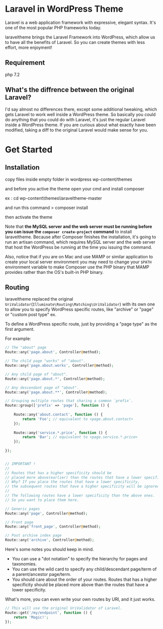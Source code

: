 # Laravel in WordPress Theme

Laravel is a web application framework with expressive, elegant syntax. It's one of the most popular PHP frameworks today.

laraveltheme brings the Laravel Framework into WordPress, which allow us to have all the benefits of Laravel. So you can create themes with less effort, more enjoyment!


## Requirement
php 7.2

## What's the diffrence between the original Laravel?

I'd say almost no differences there, except some additional tweaking, which gets Laravel to work well inside a WordPress theme. So basically you could do anything that you could do with Laravel, it's just the regular Laravel inside a WordPress theme. If you are curious about what exactly have been modified, taking a diff to the original Laravel would make sense for you.


# Get Started

## Installation
copy files inside empty folder in wordpress wp-content/themes

and before you active the theme open your cmd and install composer

ex : cd wp-content\themes\laraveltheme-master

and run this command > composer install

then activate the theme

Note that **the MySQL server and the web server must be running before you can issue the `composer create-project` command** to install laraveltheme. Because after Composer finishes the installation, it's going to run an artisan command, which requires MySQL server and the web server that host the WordPress be running at the time you issuing the command.

Also, notice that if you are on Mac and use MAMP or similar application to create your local server environment you may need to change your `$PATH` environment variable to make Composer use the PHP binary that MAMP provides rather than the OS's built-in PHP binary.

## Routing
laraveltheme replaced the original `UriValidator`(`Illuminate\Routing\Matching\UriValidator`) with its own one to allow you to specify WordPress specific routes, like "archive" or "page" or "custom post type" ex.

To define a WordPress specific route, just by providing a "page type" as the first argument.

For example:

```php
// The "about" page
Route::any('page.about', Controller@method);

// The child page "works" of "about".
Route::any('page.about.works', Controller@method);

// Any child page of "about".
Route::any('page.about.*', Controller@method);

// Any descendant page of "about".
Route::any('page.about.**', Controller@method);

// Grouping multiple routes that sharing a common `prefix`.
Route::group(['prefix' => 'page'], function () {
    
    Route::any('about.contact', function () {
        return 'Foo'; // equivalent to <page.about.contact>
    });
    
    Route::any('service.*.price', function () {
        return 'Bar'; // equivalent to <page.service.*.price>
    });
    
});


// IMPORTANT !
//
// Routes that has a higher specificity should be 
// placed more above(earlier) than the routes that have a lower specificity.
// Why? If you place the routes that have a lower specificity,
// the subsequent routes that have a higher specificity will be ignored.
//
// The following routes have a lower specificity than the above ones.
// So you want to place them here.

// Generic pages
Route::any('page', Controller@method);

// Front page
Route::any('front_page', Controller@method); 

// Post archive index page
Route::any('archive', Controller@method);

```

Here's some notes you should keep in mind.

* You can use a "dot notation" to specify the hierarchy for pages and taxonomies.
* You can use the wild card to specify any child/descendant page/term of a parent/ancestor page/term.
* You should care about the order of your routes. Routes that has a higher specificity should be placed more above than the routes that have a lower specificity.

What's more, you can even write your own routes by URI, and it just works.

```php
// This will use the original UriValidator of Laravel.
Route::get('/my/endpoint', function () {
    return 'Magic!';
});
```
